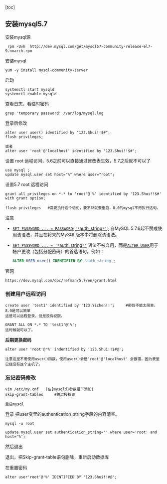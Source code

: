 [toc]

## 安装mysql5.7 



安装mysql源

```
 rpm -Uvh  http://dev.mysql.com/get/mysql57-community-release-el7-9.noarch.rpm
```

安装mysql

```
yum -y install mysql-community-server
```

启动

```
systemctl start mysqld
systemctl enable mysqld

```

查看日志，看临时密码

```
grep 'temporary password' /var/log/mysql.log
```

登录后修改



```
alter user user() identified by "123.Shui!!$#";
flush privileges; 

或者
alter user 'root'@'localhost' identified by '123.Shui!!$#'; 
```

设置  root 远程访问，5.6之前可以直接通过修改表生效，5.7之后就不可以了

```
use mysql ;
update mysql.user set host="%" where user="root";
```

设置5.7 root 远程访问

```
grant all privileges on *.* to 'root'@'%' identified by '123.Shui!!$#' with grant option;

flush privileges   #需要执行这个语句，要不然就要重启，8.0的mysql不用执行这句。
```

注意

- [`SET PASSWORD ... = PASSWORD('*`auth_string`*')`](https://dev.mysql.com/doc/refman/5.7/en/set-password.html) 自MySQL 5.7.6起不赞成使用该语法，并且在将来的MySQL版本中将删除该语法。

- [`SET PASSWORD ... = '*`auth_string`*'`](https://dev.mysql.com/doc/refman/5.7/en/set-password.html) 语法不被弃用，而是[`ALTER USER`](https://dev.mysql.com/doc/refman/5.7/en/alter-user.html)用于帐户更改（包括分配密码）的首选语句。例如：

  ```sql
  ALTER USER user() IDENTIFIED BY 'auth_string';
  ```

官网

```
https://dev.mysql.com/doc/refman/5.7/en/grant.html
```



### 创建用户远程访问

```
create user 'test1' identified by '123.Yichen!!';     #密码不能太简单，8.0是可以简单
这是可以远程登录，但是没有权限。

GRANT ALL ON *.* TO 'test1'@'%';        
这时候就可以了。
```



**后期更换密码**

```
alter user 'root'@'%' indentified by '123.Shui!!$#@';

注意这里不用使用user()函数，使用user()会是'root'@'localhost' 会报错，因为表里已经没有这个主机了。
```



### 忘记密码修改

```
vim /etc/my.cnf   (在[mysqld]参数组下添加)
skip-grant-tables	  #跳过授权表

重启mysql 

```

登录 把user变里的authentication_string字段的内容清空。

```
mysql -u root 

update mysql.user set authentication_string='' where user='root' and host='%';

```

然后退出

退出，把Skip-grant-table语句删除，重新启动数据库

在重置密码

```
alter user'root'@'%' IDENTIFIED BY '123.Shui!!#@'; 
```



